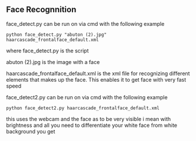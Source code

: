 ## Face Recognnition

face_detect.py can be run on via cmd with the following example

`python face_detect.py "abuton (2).jpg" haarcascade_frontalface_default.xml`

where face_detect.py is the script

abuton (2).jpg is the image with a face

haarcascade_frontalface_default.xml is the xml file for recognizing different elements that makes up the face. This enables it to get face with very fast speed

face_detect2.py can be run on via cmd with the following example

`python face_detect2.py haarcascade_frontalface_default.xml`

this uses the webcam and the face as to be very visible i mean with brightness and all you need to differentiate your white face from white background you get

